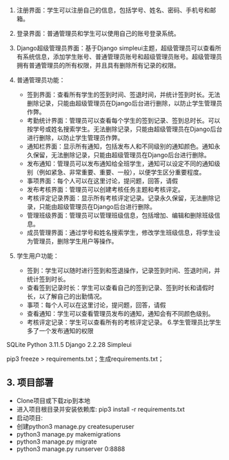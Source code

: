 1. 注册界面：学生可以注册自己的信息，包括学号、姓名、密码、手机号和邮箱。
2. 登录界面：普通管理员和学生可以使用自己的账号登录系统。
3. Django超级管理员界面：基于Django simpleui主题，超级管理员可以查看所有系统信息，添加学生账号、普通管理员账号和超级管理员账号。超级管理员拥有普通管理员的所有权限，并且具有删除所有记录的权限。
4. 普通管理员功能：
   - 签到界面：查看所有学生的签到时间、签退时间，并统计签到时长。无法删除记录，只能由超级管理员在Django后台进行删除，以防止学生管理员作弊。
   - 考勤统计界面：管理员可以查看每个学生的签到记录、签到总时长。可以按学号或姓名搜索学生。无法删除记录，只能由超级管理员在Django后台进行删除，以防止学生管理员作弊。
   - 通知栏界面：显示所有通知，包括发布人和不同级别的通知颜色。通知永久保留，无法删除记录，只能由超级管理员在Django后台进行删除。
   - 发布通知：管理员可以发布通知给全班学生，通知可以设定不同的通知级别（例如紧急、非常重要、重要、一般），以便学生区分重要程度。
   - 事项界面：每个人可以在这里讨论，提问题，回答，请假
   - 发布考核界面：管理员可以创建考核任务主题和考核评定。
   - 考核评定记录界面：显示所有考核评定记录。记录永久保留，无法删除记录，只能由超级管理员在Django后台进行删除。
   - 管理班级界面：管理员可以管理班级信息，包括增加、编辑和删除班级信息。
   - 成员管理界面：通过学号和姓名搜索学生，修改学生班级信息，将学生设为管理员，删除学生用户等操作。

5. 学生用户功能：
   - 签到：学生可以随时进行签到和签退操作，记录签到时间、签退时间，并统计签到时长。
   - 查看签到记录时长：学生可以查看自己的签到记录、签到时长和请假时长，以了解自己的出勤情况。
   - 事项：每个人可以在这里讨论，提问题，回答，请假
   - 查看通知：学生可以查看管理员发布的通知，通知会有不同颜色级别。
   - 考核评定记录：学生可以查看所有的考核评定记录。
   6.学生管理员比学生多了一个发布通知的权限


SQLite 
Python	3.11.5
Django	2.2.28
Simpleui	 

pip3 freeze > requirements.txt；生成requirements.txt；
## 3. 项目部署

- Clone项目或下载zip到本地
- 进入项目根目录并安装依赖库:
  pip3 install -r requirements.txt
- 启动项目:
- 创建python3 manage.py createsuperuser
- python3 manage.py makemigrations 
- python3 manage.py migrate
- python3 manage.py runserver 0:8888









